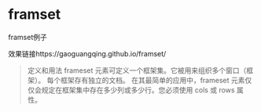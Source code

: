 # framset
framset例子

效果链接https://gaoguangqing.github.io/framset/

>定义和用法
>frameset 元素可定义一个框架集。它被用来组织多个窗口（框架）。
>每个框架存有独立的文档。
>在其最简单的应用中，frameset 元素仅仅会规定在框架集中存在多少列或多少行。您必须使用 cols 或 rows 属性。

